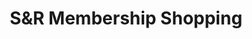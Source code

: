 ---
title: "S&R Membership Shopping"
url: /mandaue-city/sandr-membership-shopping/
shop: wholesale
---